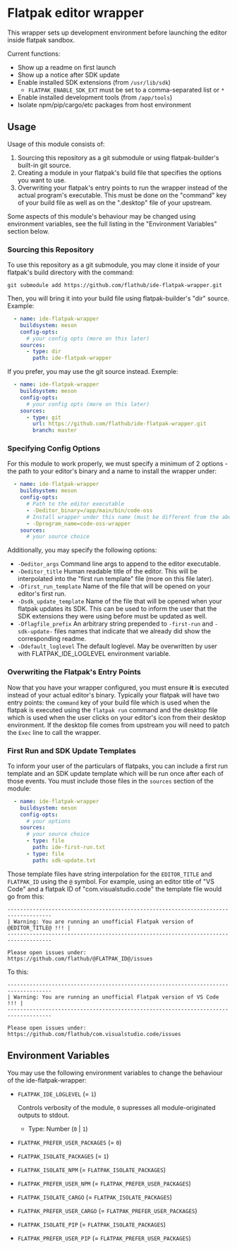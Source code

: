 # Flatpak editor wrapper

This wrapper sets up development environment before launching the editor inside flatpak sandbox.

Current functions:

* Show up a readme on first launch
* Show up a notice after SDK update
* Enable installed SDK extensions (from `/usr/lib/sdk`)
  * `FLATPAK_ENABLE_SDK_EXT` must be set to a comma-separated list or `*`
* Enable installed development tools (from `/app/tools`)
* Isolate npm/pip/cargo/etc packages from host environment

## Usage

Usage of this module consists of:

  1. Sourcing this repository as a git submodule or using flatpak-builder's built-in git source.
  1. Creating a module in your flatpak's build file that specifies the options you want to use.
  1. Overwriting your flatpak's entry points to run the wrapper instead of the actual program's
  executable. This must be done on the "command" key of your build file as well as on the
  ".desktop" file of your upstream.

Some aspects of this module's behaviour may be changed using environment variables, see the full listing in the "Environment Variables" section below.

### Sourcing this Repository

To use this repository as a git submodule, you may clone it inside of your flatpak's build directory
with the command:

```
git submodule add https://github.com/flathub/ide-flatpak-wrapper.git
```

Then, you will bring it into your build file using flatpak-builder's "dir" source. Example:

```yaml
  - name: ide-flatpak-wrapper
    buildsystem: meson
    config-opts:
      # your config opts (more on this later)
    sources:
      - type: dir
        path: ide-flatpak-wrapper
```

If you prefer, you may use the git source instead. Exemple:

```yaml
  - name: ide-flatpak-wrapper
    buildsystem: meson
    config-opts:
      # your config opts (more on this later)
    sources:
      - type: git
        url: https://github.com/flathub/ide-flatpak-wrapper.git
        branch: master
```

### Specifying Config Options

For this module to work properly, we must specify a minimum of 2 options - the path to your editor's
binary and a name to install the wrapper under:

```yaml
  - name: ide-flatpak-wrapper
    buildsystem: meson
    config-opts:
      # Path to the editor executable
      - -Deditor_binary=/app/main/bin/code-oss
      # Install wrapper under this name (must be different from the above)
      - -Dprogram_name=code-oss-wrapper
    sources:
      # your source choice
```

Additionally, you may specify the following options:

* `-Deditor_args` Command line args to append to the editor executable.
* `-Deditor_title` Human readable title of the editor. This will be interpolated into the "first run template"
      file (more on this file later).
* `-Dfirst_run_template` Name of the file that will be opened on your editor's first run.
* `-Dsdk_update_template` Name of the file that will be opened when your flatpak updates its SDK. This can be
      used to inform the user that the SDK extensions they were using before must be updated as well.
* `-Dflagfile_prefix` An arbitrary string prepended to `-first-run` and `-sdk-update-` files names that indicate
      that we already did show the corresponding readme.
* `-Ddefault_loglevel` The default loglevel. May be overwritten by user with FLATPAK_IDE_LOGLEVEL environment variable.

### Overwriting the Flatpak's Entry Points

Now that you have your wrapper configured, you must ensure **it** is executed instead of your actual editor's
binary. Typically your flatpak will have two entry points: the `command` key of your build file which is used
when the flatpak is executed using the `flatpak run` command and the desktop file which is used when the user
clicks on your editor's icon from their desktop environment. If the desktop file comes from upstream you will
need to patch the `Exec` line to call the wrapper.

### First Run and SDK Update Templates

To inform your user of the particulars of flatpaks, you can include a first run template and an SDK update template
which will be run once after each of those events. You must include those files in the `sources` section of the
module:

```yaml
  - name: ide-flatpak-wrapper
    buildsystem: meson
    config-opts:
      # your options
    sources:
      # your source choice
      - type: file
        path: ide-first-run.txt
      - type: file
        path: sdk-update.txt
```

Those template files have string interpolation for the `EDITOR_TITLE` and `FLATPAK_ID` using the `@` symbol.
For example, using an editor title of "VS Code" and a flatpak ID of "com.visualstudio.code" the template file
would go from this:

```
------------------------------------------------------------------------------------
| Warning: You are running an unofficial Flatpak version of @EDITOR_TITLE@ !!! |
------------------------------------------------------------------------------------

Please open issues under: https://github.com/flathub/@FLATPAK_ID@/issues
```

To this:

```
------------------------------------------------------------------------------------
| Warning: You are running an unofficial Flatpak version of VS Code !!! |
------------------------------------------------------------------------------------

Please open issues under: https://github.com/flathub/com.visualstudio.code/issues
```

## Environment Variables

You may use the following environment variables to change the behaviour of the ide-flatpak-wrapper:

* `FLATPAK_IDE_LOGLEVEL` (= `1`)

  Controls verbosity of the module, `0` supresses all module-originated outputs to stdout.

  * Type: Number (`0` | `1`)

* `FLATPAK_PREFER_USER_PACKAGES` (= `0`)

* `FLATPAK_ISOLATE_PACKAGES` (= `1`)

* `FLATPAK_ISOLATE_NPM` (= `FLATPAK_ISOLATE_PACKAGES`)

* `FLATPAK_PREFER_USER_NPM` (= `FLATPAK_PREFER_USER_PACKAGES`)

* `FLATPAK_ISOLATE_CARGO` (= `FLATPAK_ISOLATE_PACKAGES`)

* `FLATPAK_PREFER_USER_CARGO` (= `FLATPAK_PREFER_USER_PACKAGES`)

* `FLATPAK_ISOLATE_PIP` (= `FLATPAK_ISOLATE_PACKAGES`)

* `FLATPAK_PREFER_USER_PIP` (= `FLATPAK_PREFER_USER_PACKAGES`)
